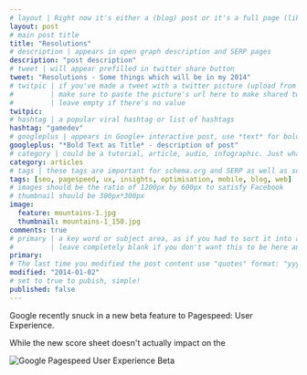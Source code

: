 ```yaml
---
# layout | Right now it's either a (blog) post or it's a full page (like the index)
layout: post
# main post title
title: "Resolutions"
# description | appears in open graph description and SERP pages
description: "post description"
# tweet | will appear prefilled in twitter share button
tweet: "Resolutions - Some things which will be in my 2014"
# twitpic | if you've made a tweet with a twitter picture (upload from the UI)
# 		  | make sure to paste the picture's url here to make shared tweets better
#         | leave empty if there's no value
twitpic:
# hashtag | a popular viral hashtag or list of hashtags
hashtag: "gamedev"
# googleplus | appears in Google+ interactive post, use *text* for bold and _text_ for underline
googleplus: "*Bold Text as Title* - description of post"
# category | could be a tutorial, article, audio, infographic. Just whatever the format the content is.
category: articles
# tags | these tags are important for schema.org and SERP as well as some RSS feed readers
tags: [seo, pagespeed, ux, insights, optimisation, mobile, blog, web]
# images should be the ratio of 1200px by 600px to satisfy Facebook
# thumbnail should be 300px*300px
image:
  feature: mountains-1.jpg
  thumbnail: mountains-1_150.jpg
comments: true
# primary | a key word or subject area, as if you had to sort it into a subject folder
#         | leave completely blank if you don't want this to be here and just the post title
primary:
# The last time you modified the post content use "quotes" format: "yyyy-mm-dd"
modified: "2014-01-02"
# set to true to pubish, simple!
published: false
---
```


Google recently snuck in a new beta feature to Pagespeed: User Experience.

While the new score sheet doesn't actually impact on the

![Google Pagespeed User Experience Beta]({{images}}/pagespeed_insights-1.jpg)